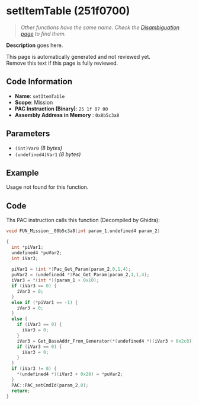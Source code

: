 # setItemTable (251f0700)

> *Other functions have the same name. Check the [Disambiguation page](./setItemTable.md) to find them.*

**Description** goes here.

This page is automatically generated and not reviewed yet.<br>Remove this text if this page is fully reviewed.

## Code Information

- **Name**: `setItemTable`
- **Scope**: Mission
- **PAC Instruction (Binary)**: `25 1f 07 00`
- **Assembly Address in Memory** : `0x8b5c3a8`

## Parameters

- `(int)Var0` *(8 bytes)*
- `(undefined4)Var1` *(8 bytes)*

## Example

Usage not found for this function.

## Code

Ths PAC instruction calls this function (Decompiled by Ghidra):

```c
void FUN_Mission__08b5c3a8(int param_1,undefined4 param_2)

{
  int *piVar1;
  undefined4 *puVar2;
  int iVar3;
  
  piVar1 = (int *)Pac_Get_Param(param_2,0,1,4);
  puVar2 = (undefined4 *)Pac_Get_Param(param_2,1,1,4);
  iVar3 = *(int *)(param_1 + 0x10);
  if (iVar3 == 0) {
    iVar3 = 0;
  }
  else if (*piVar1 == -1) {
    iVar3 = 0;
  }
  else {
    if (iVar3 == 0) {
      iVar3 = 0;
    }
    iVar3 = Get_BaseAddr_From_Generator(*(undefined4 *)(iVar3 + 0x2c8));
    if (iVar3 == 0) {
      iVar3 = 0;
    }
  }
  if (iVar3 != 0) {
    *(undefined4 *)(iVar3 + 0x28) = *puVar2;
  }
  PAC::PAC_setCmdId(param_2,0);
  return;
}
```

